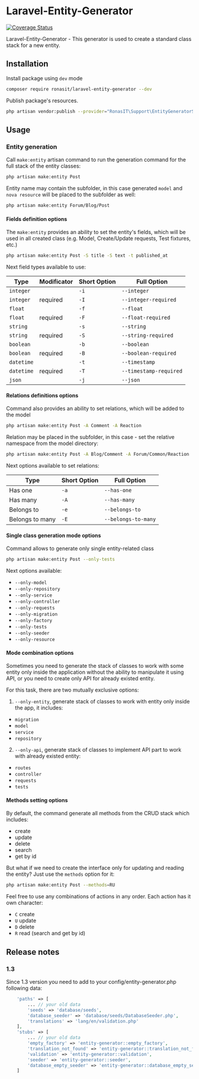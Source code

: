 # Laravel-Entity-Generator

[![Coverage Status](https://coveralls.io/repos/github/RonasIT/laravel-entity-generator/badge.svg?branch=master)](https://coveralls.io/github/RonasIT/laravel-entity-generator?branch=master)

Laravel-Entity-Generator - This generator is used to create a standard class stack for a new entity.

## Installation

Install package using `dev` mode

```bash
composer require ronasit/laravel-entity-generator --dev
```

Publish package's resources.

```bash
php artisan vendor:publish --provider="RonasIT\Support\EntityGeneratorServiceProvider"
```

## Usage

### Entity generation

Call `make:entity` artisan command to run the generation command for the full stack of the entity classes:

```bash
php artisan make:entity Post
```

Entity name may contain the subfolder, in this case generated `model` and `nova resource` will be placed to
the subfolder as well:

```bash
php artisan make:entity Forum/Blog/Post
```

#### Fields definition options

The `make:entity` provides an ability to set the entity's fields, which will be used in all created class (e.g. Model, Create/Update requests, Test fixtures, etc.)

```bash
php artisan make:entity Post -S title -S text -t published_at
```

Next field types available to use:

| Type | Modificator | Short Option | Full Option |
| -------- | -------- | ------- | ------- |
| `integer` | | `-i` | `--integer` |
| `integer` | required | `-I` | `--integer-required` |
| `float` | | `-f` | `--float` |
| `float` | required | `-F` | `--float-required` |
| `string` | | `-s` | `--string` |
| `string` | required | `-S` | `--string-required` |
| `boolean` | | `-b` | `--boolean` |
| `boolean` | required | `-B` | `--boolean-required` |
| `datetime` | | `-t` | `--timestamp` |
| `datetime` | required | `-T` | `--timestamp-required` |
| `json` | | `-j` | `--json` |

#### Relations definitions options

Command also provides an ability to set relations, which will be added to the model

```bash
php artisan make:entity Post -A Comment -A Reaction
```

Relation may be placed in the subfolder, in this case - set the relative namespace from the model directory:

```bash
php artisan make:entity Post -A Blog/Comment -A Forum/Common/Reaction
```

Next options available to set relations:

| Type  | Short Option | Full Option |
| -------- | ------- | ------- |
| Has one | `-a` | `--has-one` |
| Has many | `-A` | `--has-many` |
| Belongs to | `-e` | `--belongs-to` |
| Belongs to many | `-E` | `--belongs-to-many` |

#### Single class generation mode options

Command allows to generate only single entity-related class

```bash
php artisan make:entity Post --only-tests
```

Next options available:

- `--only-model`
- `--only-repository`
- `--only-service`
- `--only-controller`
- `--only-requests`
- `--only-migration`
- `--only-factory`
- `--only-tests`
- `--only-seeder`
- `--only-resource`

#### Mode combination options

Sometimes you need to generate the stack of classes to work with some entity only inside the application without
the ability to manipulate it using API, or you need to create only API for already existed entity.

For this task, there are two mutually exclusive options:

1. `--only-entity`, generate stack of classes to work with entity only inside the app, it includes:
- `migration`
- `model`
- `service`
- `repository`

2. `--only-api`, generate stack of classes to implement API part to work with already existed entity:
- `routes`
- `controller`
- `requests`
- `tests`

#### Methods setting options

By default, the command generate all methods from the CRUD stack which includes:
- create
- update
- delete
- search
- get by id

But what if we need to create the interface only for updating and reading the entity? Just use the `methods` option for it:

```bash
php artisan make:entity Post --methods=RU
```

Feel free to use any combinations of actions in any order. Each action has it own character:
- `C` create
- `U` update
- `D` delete
- `R` read (search and get by id)

## Release notes

### 1.3

Since 1.3 version you need to add to your config/entity-generator.php following data:

```php
    'paths' => [
        ... // your old data
        'seeds' => 'database/seeds',
        'database_seeder' => 'database/seeds/DatabaseSeeder.php',
        'translations' => 'lang/en/validation.php'
    ],
    'stubs' => [
        ... // your old data
        'empty_factory' => 'entity-generator::empty_factory',
        'translation_not_found' => 'entity-generator::translation_not_found',
        'validation' => 'entity-generator::validation',
        'seeder' => 'entity-generator::seeder',
        'database_empty_seeder' => 'entity-generator::database_empty_seeder'
    ]
``` 
